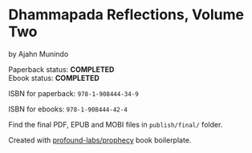 
# Dhammapada Reflections, Volume Two

by Ajahn Munindo

Paperback status: **COMPLETED**  
Ebook status: **COMPLETED**

ISBN for paperback: `978-1-908444-34-9`

ISBN for ebooks: `978-1-908444-42-4`

Find the final PDF, EPUB and MOBI files in `publish/final/` folder.

Created with [profound-labs/prophecy](https://github.com/profound-labs/prophecy) book boilerplate.

